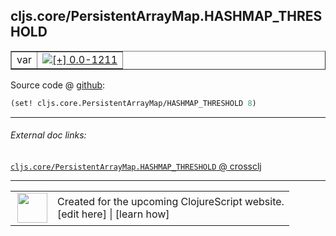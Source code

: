 ## cljs.core/PersistentArrayMap.HASHMAP_THRESHOLD



 <table border="1">
<tr>
<td>var</td>
<td><a href="https://github.com/cljsinfo/cljs-api-docs/tree/0.0-1211"><img valign="middle" alt="[+] 0.0-1211" title="Added in 0.0-1211" src="https://img.shields.io/badge/+-0.0--1211-lightgrey.svg"></a> </td>
</tr>
</table>









Source code @ [github](https://github.com/clojure/clojurescript/blob/r1806/src/cljs/cljs/core.cljs#L4085):

```clj
(set! cljs.core.PersistentArrayMap/HASHMAP_THRESHOLD 8)
```

<!--
Repo - tag - source tree - lines:

 <pre>
clojurescript @ r1806
└── src
    └── cljs
        └── cljs
            └── <ins>[core.cljs:4085](https://github.com/clojure/clojurescript/blob/r1806/src/cljs/cljs/core.cljs#L4085)</ins>
</pre>

-->

---



###### External doc links:

[`cljs.core/PersistentArrayMap.HASHMAP_THRESHOLD` @ crossclj](http://crossclj.info/fun/cljs.core.cljs/PersistentArrayMap.HASHMAP_THRESHOLD.html)<br>

---

 <table>
<tr><td>
<img valign="middle" align="right" width="48px" src="http://i.imgur.com/Hi20huC.png">
</td><td>
Created for the upcoming ClojureScript website.<br>
[edit here] | [learn how]
</td></tr></table>

[edit here]:https://github.com/cljsinfo/cljs-api-docs/blob/master/cljsdoc/cljs.core_PersistentArrayMapDOTHASHMAP_THRESHOLD.cljsdoc
[learn how]:https://github.com/cljsinfo/cljs-api-docs/wiki/cljsdoc-files

<!--

This information was too distracting to show to readers, but I'll leave it
commented here since it is helpful to:

- pretty-print the data used to generate this document
- and show how to retrieve that data



The API data for this symbol:

```clj
{:ns "cljs.core",
 :name "PersistentArrayMap.HASHMAP_THRESHOLD",
 :type "var",
 :parent-type "PersistentArrayMap",
 :source {:code "(set! cljs.core.PersistentArrayMap/HASHMAP_THRESHOLD 8)",
          :title "Source code",
          :repo "clojurescript",
          :tag "r1806",
          :filename "src/cljs/cljs/core.cljs",
          :lines [4085]},
 :full-name "cljs.core/PersistentArrayMap.HASHMAP_THRESHOLD",
 :full-name-encode "cljs.core_PersistentArrayMapDOTHASHMAP_THRESHOLD",
 :history [["+" "0.0-1211"]]}

```

Retrieve the API data for this symbol:

```clj
;; from Clojure REPL
(require '[clojure.edn :as edn])
(-> (slurp "https://raw.githubusercontent.com/cljsinfo/cljs-api-docs/catalog/cljs-api.edn")
    (edn/read-string)
    (get-in [:symbols "cljs.core/PersistentArrayMap.HASHMAP_THRESHOLD"]))
```

-->
